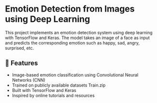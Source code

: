 # Emotion Detection from Images using Deep Learning

This project implements an emotion detection system using deep learning with TensorFlow and Keras. The model takes an image of a face as input and predicts the corresponding emotion such as
happy, sad, angry, surprised, etc.

## 📌 Features
- Image-based emotion classification using Convolutional Neural Networks (CNN)
- Trained on publicly available datasets Train.zip 
- Built with TensorFlow and Keras
- Inspired by online tutorials and resources
